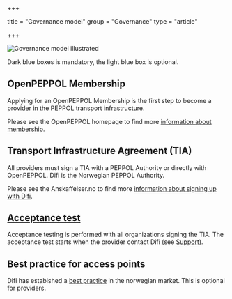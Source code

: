 +++

title = "Governance model"
group = "Governance"
type = "article"

+++

![Governance model illustrated](/images/peppol-governance-model.png)

Dark blue boxes is mandatory, the light blue box is optional.

## OpenPEPPOL Membership

Applying for an OpenPEPPOL Membership is the first step to become a provider in the PEPPOL transport infrastructure.

Please see the OpenPEPPOL homepage to find more [information about membership](http://www.peppol.eu/about_peppol/copy_of_how-to-join/membership).

## Transport Infrastructure Agreement (TIA)

All providers must sign a TIA with a PEPPOL Authority or directly with OpenPEPPOL. Difi is the Norwegian PEPPOL Authority.

Please see the Anskaffelser.no to find more [information about signing up with Difi](http://www.anskaffelser.no/temaer-elektronisk-handel/aksesspunkt-transportformidlar-i-infrastruktur/bli-et-aksesspunkt).

## [Acceptance test](/peppol/knowledge-base/acceptance-test/)

Acceptance testing is performed with all organizations signing the TIA. The acceptance test starts when the provider contact Difi (see [Support](/support)).

## Best practice for access points

Difi has estabished a [best practice](http://www.anskaffelser.no/sites/anskaffelser/files/2014-06-17_-_best_practice_for_aksesspunkt.pdf) in the norwegian market. This is optional for providers.

